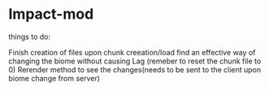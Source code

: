 Impact-mod
==========

things to do:

Finish creation of files upon chunk creeation/load
find an effective way of changing the biome without causing Lag
(remeber to reset the chunk file to 0)
Rerender method to see the changes(needs to be sent to the client upon biome change from server)

